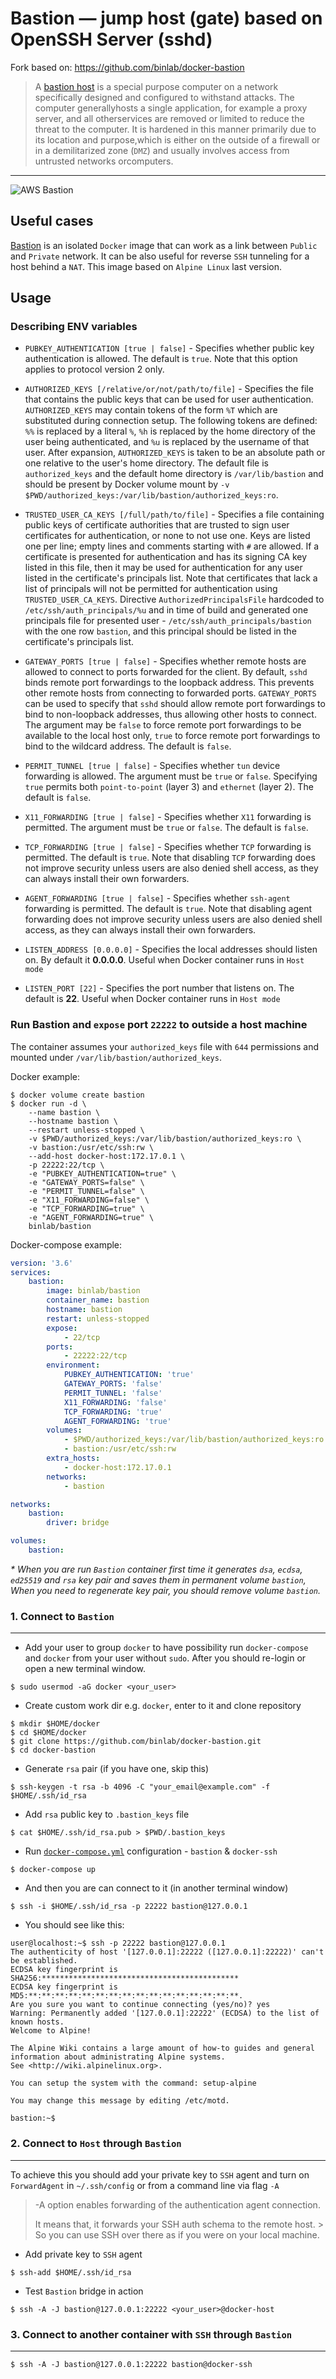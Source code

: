 # Bastion — jump host (gate) based on OpenSSH Server (sshd)

Fork based on: https://github.com/binlab/docker-bastion

> A [bastion host](https://en.wikipedia.org/wiki/Bastion_host) is a
> special purpose computer on a network specifically designed and
> configured to withstand attacks. The computer generallyhosts a single
> application, for example a proxy server, and all otherservices are
> removed or limited to reduce the threat to the computer. It is hardened
> in this manner primarily due to its location and purpose,which is
> either on the outside of a firewall or in a demilitarized zone (`DMZ`)
> and usually involves access from untrusted networks orcomputers.

---

![AWS Bastion](docs/bastion_host.png)

## Useful cases

[Bastion](https://hub.docker.com/r/binlab/bastion) is an isolated
`Docker` image that can work as a link between `Public` and `Private`
network. It can be also useful for reverse `SSH` tunneling for a host
behind a `NAT`. This image based on `Alpine Linux` last version.

## Usage

### Describing ENV variables

-   `PUBKEY_AUTHENTICATION [true | false]` - Specifies whether public key authentication is allowed. The default is `true`. Note that this option applies to protocol version 2 only.

-   `AUTHORIZED_KEYS [/relative/or/not/path/to/file]` - Specifies the file that contains the public keys that can be used for user authentication. `AUTHORIZED_KEYS` may contain tokens of the form `%T` which are substituted during connection setup. The following tokens are defined: `%%` is replaced by a literal `%`, `%h` is replaced by the home directory of the user being authenticated, and `%u` is replaced by the username of that user. After expansion, `AUTHORIZED_KEYS` is taken to be an absolute path or one relative to the user's home directory. The default file is `authorized_keys` and the default home directory is `/var/lib/bastion` and should be present by Docker volume mount by `-v $PWD/authorized_keys:/var/lib/bastion/authorized_keys:ro`.

-   `TRUSTED_USER_CA_KEYS [/full/path/to/file]` - Specifies a file containing public keys of certificate authorities that are trusted to sign user certificates for authentication, or none to not use one. Keys are listed one per line; empty lines and comments starting with `#` are allowed. If a certificate is presented for authentication and has its signing CA key listed in this file, then it may be used for authentication for any user listed in the certificate's principals list. Note that certificates that lack a list of principals will not be permitted for authentication using `TRUSTED_USER_CA_KEYS`. Directive `AuthorizedPrincipalsFile` hardcoded to `/etc/ssh/auth_principals/%u` and in time of build and generated one principals file for presented user - `/etc/ssh/auth_principals/bastion` with the one row `bastion`, and this principal should be listed in the certificate's principals list.

-   `GATEWAY_PORTS [true | false]` - Specifies whether remote hosts are allowed to connect to ports forwarded for the client. By default, `sshd` binds remote port forwardings to the loopback address. This prevents other remote hosts from connecting to forwarded ports. `GATEWAY_PORTS` can be used to specify that `sshd` should allow remote port forwardings to bind to non-loopback addresses, thus allowing other hosts to connect. The argument may be `false` to force remote port forwardings to be available to the local host only, `true` to force remote port forwardings to bind to the wildcard address. The default is `false`.

-   `PERMIT_TUNNEL [true | false]` - Specifies whether `tun` device forwarding is allowed. The argument must be `true` or `false`. Specifying `true` permits both `point-to-point` (layer 3) and `ethernet` (layer 2). The default is `false`.

-   `X11_FORWARDING [true | false]` - Specifies whether `X11` forwarding is permitted. The argument must be `true` or `false`. The default is `false`.

-   `TCP_FORWARDING [true | false]` - Specifies whether `TCP` forwarding is permitted. The default is `true`. Note that disabling `TCP` forwarding does not improve security unless users are also denied shell access, as they can always install their own forwarders.

-   `AGENT_FORWARDING [true | false]` - Specifies whether `ssh-agent` forwarding is permitted. The default is `true`. Note that disabling agent forwarding does not improve security unless users are also denied shell access, as they can always install their own forwarders.

-   `LISTEN_ADDRESS [0.0.0.0]` - Specifies the local addresses should listen on. By default it **0.0.0.0**. Useful when Docker container runs in `Host mode`

-   `LISTEN_PORT [22]` - Specifies the port number that listens on. The default is **22**. Useful when Docker container runs in `Host mode`

### Run Bastion and `expose` port `22222` to outside a host machine

The container assumes your `authorized_keys` file with `644` permissions and mounted under `/var/lib/bastion/authorized_keys`.

Docker example:

```shell
$ docker volume create bastion
$ docker run -d \
    --name bastion \
    --hostname bastion \
    --restart unless-stopped \
    -v $PWD/authorized_keys:/var/lib/bastion/authorized_keys:ro \
    -v bastion:/usr/etc/ssh:rw \
    --add-host docker-host:172.17.0.1 \
    -p 22222:22/tcp \
    -e "PUBKEY_AUTHENTICATION=true" \
    -e "GATEWAY_PORTS=false" \
    -e "PERMIT_TUNNEL=false" \
    -e "X11_FORWARDING=false" \
    -e "TCP_FORWARDING=true" \
    -e "AGENT_FORWARDING=true" \
    binlab/bastion
```

Docker-compose example:

```yaml
version: '3.6'
services:
    bastion:
        image: binlab/bastion
        container_name: bastion
        hostname: bastion
        restart: unless-stopped
        expose:
            - 22/tcp
        ports:
            - 22222:22/tcp
        environment:
            PUBKEY_AUTHENTICATION: 'true'
            GATEWAY_PORTS: 'false'
            PERMIT_TUNNEL: 'false'
            X11_FORWARDING: 'false'
            TCP_FORWARDING: 'true'
            AGENT_FORWARDING: 'true'
        volumes:
            - $PWD/authorized_keys:/var/lib/bastion/authorized_keys:ro
            - bastion:/usr/etc/ssh:rw
        extra_hosts:
            - docker-host:172.17.0.1
        networks:
            - bastion

networks:
    bastion:
        driver: bridge

volumes:
    bastion:
```

_\* When you are run `Bastion` container first time it generates `dsa`, `ecdsa`, `ed25519` and `rsa` key pair and saves them in permanent volume `bastion`, When you need to regenerate key pair, you should remove volume `bastion`._

### 1. Connect to `Bastion`

---

-   Add your user to group `docker` to have possibility run `docker-compose` and `docker` from your user without `sudo`. After you should re-login or open a new terminal window.

```shell
$ sudo usermod -aG docker <your_user>
```

-   Create custom work dir e.g. `docker`, enter to it and clone repository

```shell
$ mkdir $HOME/docker
$ cd $HOME/docker
$ git clone https://github.com/binlab/docker-bastion.git
$ cd docker-bastion
```

-   Generate `rsa` pair (if you have one, skip this)

```shell
$ ssh-keygen -t rsa -b 4096 -C "your_email@example.com" -f $HOME/.ssh/id_rsa
```

-   Add `rsa` public key to `.bastion_keys` file

```shell
$ cat $HOME/.ssh/id_rsa.pub > $PWD/.bastion_keys
```

-   Run [`docker-compose.yml`](docker-compose.yml) configuration - `bastion` & `docker-ssh`

```shell
$ docker-compose up
```

-   And then you are can connect to it (in another terminal window)

```shell
$ ssh -i $HOME/.ssh/id_rsa -p 22222 bastion@127.0.0.1
```

-   You should see like this:

```shell
user@localhost:~$ ssh -p 22222 bastion@127.0.0.1
The authenticity of host '[127.0.0.1]:22222 ([127.0.0.1]:22222)' can't be established.
ECDSA key fingerprint is
SHA256:********************************************
ECDSA key fingerprint is MD5:**:**:**:**:**:**:**:**:**:**:**:**:**:**:**:**.
Are you sure you want to continue connecting (yes/no)? yes
Warning: Permanently added '[127.0.0.1]:22222' (ECDSA) to the list of known hosts.
Welcome to Alpine!

The Alpine Wiki contains a large amount of how-to guides and general
information about administrating Alpine systems.
See <http://wiki.alpinelinux.org>.

You can setup the system with the command: setup-alpine

You may change this message by editing /etc/motd.

bastion:~$
```

### 2. Connect to `Host` through `Bastion`

---

To achieve this you should add your private key to `SSH` agent and turn on `ForwardAgent` in `~/.ssh/config` or from a command line via flag `-A`

> -A option enables forwarding of the authentication agent connection.
>
> It means that, it forwards your SSH auth schema to the remote host. > So you can use SSH over there as if you were on your local machine.

-   Add private key to `SSH` agent

```shell
$ ssh-add $HOME/.ssh/id_rsa
```

-   Test `Bastion` bridge in action

```shell
$ ssh -A -J bastion@127.0.0.1:22222 <your_user>@docker-host
```

### 3. Connect to another container with `SSH` through `Bastion`

---

```shell
$ ssh -A -J bastion@127.0.0.1:22222 bastion@docker-ssh
```
